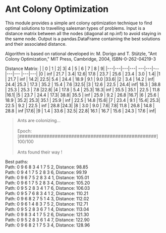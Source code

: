 # Ant Colony Optimization

This module provides a simple ant colony optimization technique to find optimal
solutions to travelling salesman types of problems. Input is a distance matrix
between all the nodes (diagonal at np.inf) to avoid staying in the same node.
Output is a pandas.DataFrame containing the best solutions and their associated
distance.

Algorithm is based on rational developed in:
M. Dorigo and T. Stützle, "Ant Colony Optimization," 
MIT Press, Cambridge, 2004, ISBN-0-262-04219-3

Distance Matrix:
|  |    0 |    1 |    2|     3|    4 |    5 |    6 |    7 |    8  |   9|
|---|---|---|---| ---|---|---|---|--- |---|---|
|0 |  inf | 21.7 |  3.4|  12.6| 17.8 | 23.7 | 25.6 | 23.4 |  3.0  | 1.4|
|1 | 21.7 |  inf | 14.2|  22.5|  5.4 | 24.4 | 18.9 |  9.1 |  9.0  |33.6|
|2 |  3.4 | 14.2 |  inf|  24.4| 25.3 | 17.3 | 35.2 | 15.4 |  7.6  |32.5|
|3 | 12.6 | 22.5 | 24.4|   inf| 18.3 | 38.8 | 25.3 | 25.3 |  7.8  |22.8|
|4 | 17.8 |  5.4 | 25.3|  18.3|  inf | 35.5 | 35.1 | 22.5 | 11.8  |16.1|
|5 | 23.7 | 24.4 | 17.3|  38.8| 35.5 |  inf | 25.9 |  9.2 | 26.8  |16.7|
|6 | 25.6 | 18.9 | 35.2|  25.3| 35.1 | 25.9 |  inf | 22.5 | 14.8  |15.6|
|7 | 23.4 |  9.1 | 15.4|  25.3| 22.5 |  9.2 | 22.5 |  inf | 28.8  |24.3|
|8 |  3.0 |  9.0 |  7.6|   7.8| 11.8 | 26.8 | 14.8 | 28.8 |  inf  |17.6|
|9 |  1.4 | 33.6 | 32.5|  22.8| 16.1 | 16.7 | 15.6 | 24.3 | 17.6  | inf|

> Ants are colonizing...<br/><br/>
  Epoch: [##################################################] 100/100<br/><br/>
> Ants found their way !<br/>

Best paths:<br/>
Path: 0 9 6 8 3 4 1 7 5 2, Distance: 98.85<br/>
Path: 0 9 4 1 7 5 2 8 3 6, Distance: 99.19<br/>
Path: 0 9 6 7 5 2 8 3 4 1, Distance: 105.01<br/>
Path: 0 9 6 1 7 5 2 8 3 4, Distance: 105.20<br/>
Path: 0 9 5 2 8 3 4 1 7 6, Distance: 106.03<br/>
Path: 0 9 5 7 6 8 3 4 1 2, Distance: 110.21<br/>
Path: 0 9 6 8 2 7 5 1 4 3, Distance: 112.02<br/>
Path: 0 9 6 1 4 8 3 7 5 2, Distance: 112.71<br/>
Path: 0 9 5 2 8 3 6 7 1 4, Distance: 113.04<br/>
Path: 0 9 8 3 4 1 7 5 2 6, Distance: 121.30<br/>
Path: 0 9 5 2 8 3 6 1 4 7, Distance: 122.90<br/>
Path: 0 9 6 8 2 1 7 5 3 4, Distance: 128.96<br/>

